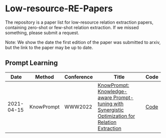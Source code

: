 # Low-resource-RE-Papers
 
The repository is a paper list for low-resource relation extraction papers, containing zero-shot or few-shot relation extraction. If we missed something, please submit a request.

Note: We show the date the first edition of the paper was submitted to arxiv, but the link to the paper may be up to date.

## Prompt Learning
|  Date   | Method  |  Conference   | Title  |  Code   | 
|  ----  | ----  |  ----  | ----  |  ----  | 
| 2021-04-15   | KnowPrompt  |  WWW2022   | [KnowPrompt: Knowledge-aware Prompt-tuning with Synergistic Optimization for Relation Extraction](https://arxiv.org/pdf/2104.07650.pdf)  |  [Code](https://github.com/zjunlp/KnowPrompt)   | 







